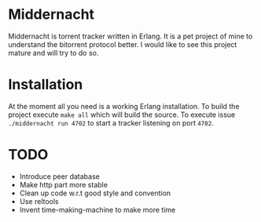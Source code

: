 # Middernacht 

Middernacht is torrent tracker written in Erlang. It is a pet project of mine to
understand the bitorrent protocol better. I would like to see this project
mature and will try to do so.

# Installation 

At the moment all you need is a working Erlang installation. To build the
project execute `make all` which will build the source. To execute issue
`./middernacht run 4702` to start a tracker listening on port `4702`.

# TODO

 - Introduce peer database
 - Make http part more stable
 - Clean up code w.r.t good style and convention
 - Use reltools
 - Invent time-making-machine to make more time


